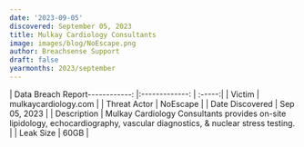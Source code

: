 ```yaml
---
date: '2023-09-05'
discovered: September 05, 2023
title: Mulkay Cardiology Consultants
image: images/blog/NoEscape.png
author: Breachsense Support
draft: false
yearmonths: 2023/september
---
```


| Data Breach Report------------:     |:-------------:    | :-----:|
| Victim      | mulkaycardiology.com      | 
| Threat Actor      | NoEscape      | 
| Date Discovered      | Sep 05, 2023      | 
| Description      | Mulkay Cardiology Consultants provides on-site lipidology, echocardiography, vascular diagnostics, & nuclear stress testing.      | 
| Leak Size      | 60GB      | 

